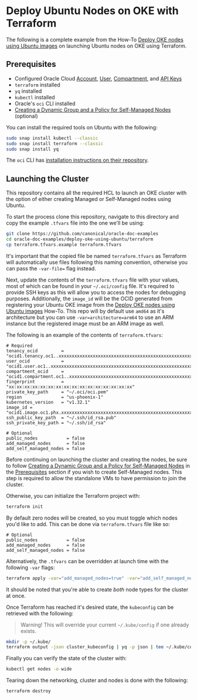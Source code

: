 # Deploy Ubuntu Nodes on OKE with Terraform

The following is a complete example from the How-To [Deploy OKE nodes using Ubuntu images](https://canonical-oracle.readthedocs-hosted.com/oracle-how-to/deploy-oke-nodes-using-ubuntu-images/) on launching Ubuntu nodes on OKE using Terraform.

## Prerequisites

* Configured Oracle Cloud [Account](https://docs.oracle.com/en/cloud/paas/content-cloud/administer/create-and-activate-oracle-cloud-account1.html), [User](https://docs.oracle.com/en-us/iaas/Content/GSG/Tasks/addingusers.htm), [Compartment](https://docs.oracle.com/en-us/iaas/Content/Identity/compartments/To_create_a_compartment.htm), and [API Keys](https://docs.oracle.com/en-us/iaas/Content/API/Concepts/apisigningkey.htm?utm_source=chatgpt.com)
* `terraform` installed
* `yq` installed
* `kubectl` installed
* Oracle's `oci` CLI installed
* [Creating a Dynamic Group and a Policy for Self-Managed Nodes](https://docs.oracle.com/en-us/iaas/Content/ContEng/Tasks/contengdynamicgrouppolicyforselfmanagednodes.htm#contengprereqsforselfmanagednodes-accessreqs) (optional)

You can install the required tools on Ubuntu with the following:
```bash
sudo snap install kubectl --classic
sudo snap install terraform --classic
sudo snap install yq
```

The `oci` CLI has [installation instructions on their repository](https://github.com/oracle/oci-cli).

## Launching the Cluster

This repository contains all the required HCL to launch an OKE cluster with the option of either creating Managed or Self-Managed nodes using Ubuntu.

To start the process clone this repository, navigate to this directory and copy the example `.tfvars` file into the one we'll be using:
```bash
git clone https://github.com/canonical/oracle-doc-examples
cd oracle-doc-examples/deploy-oke-using-ubuntu/terraform
cp terraform.tfvars.example terraform.tfvars
```

It's important that the copied file be named `terraform.tfvars` as Terraform will automatically use files following this naming convention, otherwise you can pass the `-var-file=` flag instead.

Next, update the contents of the `terraform.tfvars` file with your values, most of which can be found in your `~/.oci/config` file. It's required to provide SSH keys as this will allow you to access the nodes for debugging purposes. Additionally, the `image_id` will be the OCID generated from registering your Ubuntu OKE image from the [Deploy OKE nodes using Ubuntu images](https://canonical-oracle.readthedocs-hosted.com/oracle-how-to/deploy-oke-nodes-using-ubuntu-images/#register-an-ubuntu-image) How-To. This repo will by default use `amd64` as it's architecture but you can use `-var=architecture=arm64` to use an ARM instance but the registered image must be an ARM image as well.

The following is an example of the contents of `terraform.tfvars`:
```
# Required
tenancy_ocid         = "ocid1.tenancy.oc1..xxxxxxxxxxxxxxxxxxxxxxxxxxxxxxxxxxxxxxxxxxxxxxxxxxxxxxxxxxxx"
user_ocid            = "ocid1.user.oc1..xxxxxxxxxxxxxxxxxxxxxxxxxxxxxxxxxxxxxxxxxxxxxxxxxxxxxxxxxxxx"
compartment_ocid     = "ocid1.compartment.oc1..xxxxxxxxxxxxxxxxxxxxxxxxxxxxxxxxxxxxxxxxxxxxxxxxxxxxxxxxxxxx"
fingerprint          = "xx:xx:xx:xx:xx:xx:xx:xx:xx:xx:xx:xx:xx:xx:xx:xx"
private_key_path     = "~/.oci/oci.pem"
region               = "us-phoenix-1"
kubernetes_version   = "v1.32.1"
image_id = "ocid1.image.oc1.phx.xxxxxxxxxxxxxxxxxxxxxxxxxxxxxxxxxxxxxxxxxxxxxxxxxxxxxxxxxxxx"
ssh_public_key_path  = "~/.ssh/id_rsa.pub"
ssh_private_key_path = "~/.ssh/id_rsa"

# Optional
public_nodes           = false
add_managed_nodes      = false
add_self_managed_nodes = false
```

Before continuing on launching the cluster and creating the nodes, be sure to follow [Creating a Dynamic Group and a Policy for Self-Managed Nodes](https://docs.oracle.com/en-us/iaas/Content/ContEng/Tasks/contengdynamicgrouppolicyforselfmanagednodes.htm#contengprereqsforselfmanagednodes-accessreqs) in the [Prerequisites](#Prerequisites) section if you wish to create Self-Managed nodes. This step is required to allow the standalone VMs to have permission to join the cluster.

Otherwise, you can initialize the Terraform project with:
```bash
terraform init
```

By default zero nodes will be created, so you must toggle which nodes you'd like to add. This can be done via `terraform.tfvars` file like so:
```
# Optional
public_nodes           = false
add_managed_nodes      = false
add_self_managed_nodes = false
```

Alternatively, the `.tfvars` can be overridden at launch time with the following `-var` flags:
```bash
terraform apply -var="add_managed_nodes=true" -var="add_self_managed_nodes=true"
```

It should be noted that you're able to create *both* node types for the cluster at once.

Once Terraform has reached it's desired state, the `kubeconfig` can be retrieved with the following:
> Warning! This will override your current `~/.kube/config` if one already exists.
```bash
mkdir -p ~/.kube/
terraform output -json cluster_kubeconfig | yq -p json | tee ~/.kube/config
```

Finally you can verify the state of the cluster with:
```bash
kubectl get nodes -o wide
```

Tearing down the networking, cluster and nodes is done with the following:
```bash
terraform destroy
```
